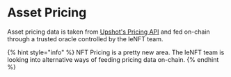 # Asset Pricing

Asset pricing data is taken from [Upshot's Pricing API](https://upshot.xyz/) and fed on-chain through a trusted oracle controlled by the leNFT team.

{% hint style="info" %}
NFT Pricing is a pretty new area. The leNFT team is looking into alternative ways of feeding pricing data on-chain. &#x20;
{% endhint %}
